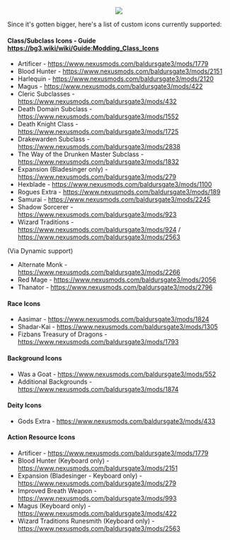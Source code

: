 
<p align="middle">
  <img src="https://i.imgur.com/6Zso95t.png"> 
</p>

Since it's gotten bigger, here's a list of custom icons currently supported:

#### Class/Subclass Icons - Guide https://bg3.wiki/wiki/Guide:Modding_Class_Icons
- Artificer - https://www.nexusmods.com/baldursgate3/mods/1779
- Blood Hunter - https://www.nexusmods.com/baldursgate3/mods/2151
- Harlequin - https://www.nexusmods.com/baldursgate3/mods/2120
- Magus - https://www.nexusmods.com/baldursgate3/mods/422
- Cleric Subclasses - https://www.nexusmods.com/baldursgate3/mods/432
- Death Domain Subclass - https://www.nexusmods.com/baldursgate3/mods/1552
- Death Knight Class - https://www.nexusmods.com/baldursgate3/mods/1725
- Drakewarden Subclass - https://www.nexusmods.com/baldursgate3/mods/2838
- The Way of the Drunken Master Subclass - https://www.nexusmods.com/baldursgate3/mods/1832
- Expansion (Bladesinger only) - https://www.nexusmods.com/baldursgate3/mods/279
- Hexblade - https://www.nexusmods.com/baldursgate3/mods/1100
- Rogues Extra - https://www.nexusmods.com/baldursgate3/mods/189
- Samurai - https://www.nexusmods.com/baldursgate3/mods/2245
- Shadow Sorcerer - https://www.nexusmods.com/baldursgate3/mods/923
- Wizard Traditions - https://www.nexusmods.com/baldursgate3/mods/924 / https://www.nexusmods.com/baldursgate3/mods/2563

(Via Dynamic support)
- Alternate Monk - https://www.nexusmods.com/baldursgate3/mods/2266
- Red Mage - https://www.nexusmods.com/baldursgate3/mods/2056
- Thanator - https://www.nexusmods.com/baldursgate3/mods/2796

#### Race Icons
- Aasimar - https://www.nexusmods.com/baldursgate3/mods/1824
- Shadar-Kai - https://www.nexusmods.com/baldursgate3/mods/1305
- Fizbans Treasury of Dragons - https://www.nexusmods.com/baldursgate3/mods/1793

#### Background Icons
- Was a Goat - https://www.nexusmods.com/baldursgate3/mods/552
- Additional Backgrounds - https://www.nexusmods.com/baldursgate3/mods/1874

#### Deity Icons
- Gods Extra - https://www.nexusmods.com/baldursgate3/mods/433

#### Action Resource Icons
- Artificer - https://www.nexusmods.com/baldursgate3/mods/1779
- Blood Hunter (Keyboard only) - https://www.nexusmods.com/baldursgate3/mods/2151
- Expansion (Bladesinger - Keyboard only) - https://www.nexusmods.com/baldursgate3/mods/279
- Improved Breath Weapon - https://www.nexusmods.com/baldursgate3/mods/993
- Magus (Keyboard only) - https://www.nexusmods.com/baldursgate3/mods/422
- Wizard Traditions Runesmith (Keyboard only) - https://www.nexusmods.com/baldursgate3/mods/2563

